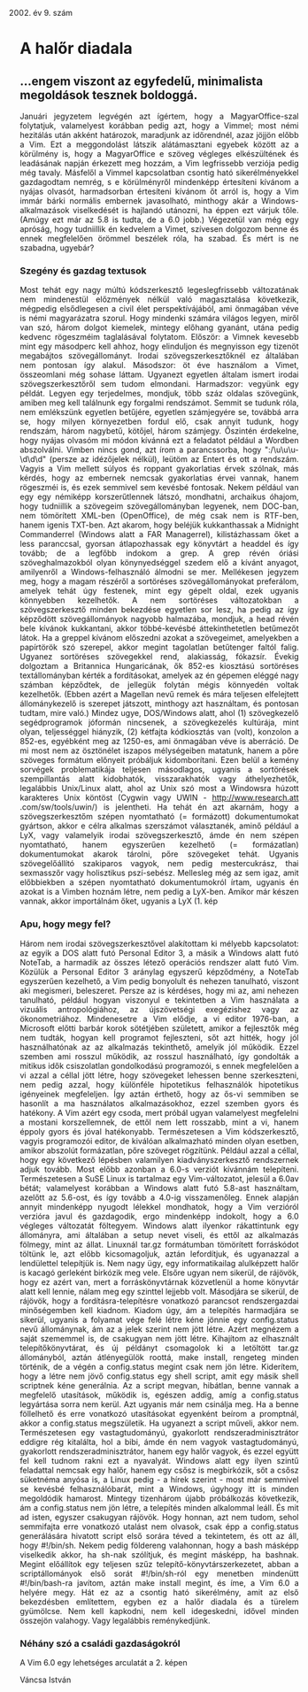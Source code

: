 2002. év 9. szám

<style> 
    p { text-align: justify; } 
</style>

# A halőr diadala

## ...engem viszont az egyfedelű, minimalista megoldások tesznek boldoggá.

Januári jegyzetem legvégén azt ígértem, hogy a MagyarOffice-szal folytatjuk, valamelyest korábban pedig azt, hogy a Vimmel; most némi hezitálás után akként határozok, maradjunk az időrendnél, azaz jöjjön előbb a Vim. Ezt a meggondolást látszik alátámasztani egyebek között az a körülmény is, hogy a MagyarOffice e szöveg végleges elkészültének és leadásának napján érkezett meg hozzám, a Vim legfrissebb verziója pedig még tavaly. Másfelől a Vimmel kapcsolatban csontig ható sikerélményekkel gazdagodtam nemrég, s e körülményről mindenképp értesíteni kívánom a nyájas olvasót, harmadsorban értesíteni kívánom őt arról is, hogy a Vim immár bárki normális embernek javasolható, minthogy akár a Windows-alkalmazások viselkedését is hajlandó utánozni, ha éppen ezt várjuk tőle. (Amúgy ezt már az 5.8 is tudta, de a 6.0 jobb.) Végezetül van még egy apróság, hogy tudniillik én kedvelem a Vimet, szívesen dolgozom benne és ennek megfelelően örömmel beszélek róla, ha szabad. És mért is ne szabadna, ugyebár?


### Szegény és gazdag textusok

Most tehát egy nagy múltú kódszerkesztő legeslegfrissebb változatának nem mindenestül előzmények nélkül való magasztalása következik, mégpedig elsődlegesen a civil élet perspektívájából, ami önmagában véve is némi magyarázatra szorul. Hogy mindenki számára világos legyen, miről van szó, három dolgot kiemelek, mintegy előhang gyanánt, utána pedig kedvenc rögeszméim taglalásával folytatom.
Először: a Vimnek kevesebb mint egy másodperc kell ahhoz, hogy elinduljon és megnyisson egy tizenöt megabájtos szövegállományt. Irodai szövegszerkesztőknél ez általában nem pontosan így alakul.
Másodszor: öt éve használom a Vimet, összeomlani még sohase láttam. Ugyanezt egyetlen általam ismert irodai szövegszerkesztőről sem tudom elmondani.
Harmadszor: vegyünk egy példát. Legyen egy terjedelmes, mondjuk, több száz oldalas szövegünk, amiben meg kell találnunk egy forgalmi rendszámot. Semmit se tudunk róla, nem emlékszünk egyetlen betűjére, egyetlen számjegyére se, továbbá arra se, hogy milyen környezetben fordul elő, csak annyit tudunk, hogy rendszám, három nagybetű, kötőjel, három számjegy. Őszintén érdekelne, hogy nyájas olvasóm mi módon kívánná ezt a feladatot például a Wordben abszolválni. Vimben nincs gond, azt írom a parancssorba, hogy ":/\u\u\u-\d\d\d" (persze az idézőjelek nélkül), leütöm az Entert és ott a rendszám.
Vagyis a Vim mellett súlyos és roppant gyakorlatias érvek szólnak, más kérdés, hogy az embernek nemcsak gyakorlatias érvei vannak, hanem rögeszméi is, és ezek semmivel sem kevésbé fontosak.
Nekem például van egy egy némiképp korszerűtlennek látszó, mondhatni, archaikus óhajom, hogy tudniillik a szövegeim szövegállományban legyenek, nem DOC-ban, nem tömörített XML-ben (OpenOffice), de még csak nem is RTF-ben, hanem igenis TXT-ben. Azt akarom, hogy beléjük kukkanthassak a Midnight Commanderrel (Windows alatt a FAR Managerrel), kilistázhassam őket a less paranccsal, gyorsan átlapozhassak egy könyvtárt a headdel és így tovább; de a legfőbb indokom a grep. A grep révén óriási szöveghalmazokból olyan könynyedséggel szedem elő a kívánt anyagot, amilyenről a Windows-felhasználó álmodni se mer.
Mellékesen jegyzem meg, hogy a magam részéről a sortöréses szövegállományokat preferálom, amelyek tehát úgy festenek, mint egy gépelt oldal, ezek ugyanis könnyebben kezelhetők. A nem sortöréses változatokban a szövegszerkesztő minden bekezdése egyetlen sor lesz, ha pedig az így képződött szövegállományok nagyobb halmazába, mondjuk, a head révén bele kívánok kukkantani, akkor többé-kevésbé áttekinthetetlen betűmezőt látok. Ha a greppel kívánom előszedni azokat a szövegeimet, amelyekben a papírtörök szó szerepel, akkor megint tagolatlan betűtenger faltól falig.
Ugyanez sortöréses szövegekkel rend, alakiasság, fókazsír.
Évekig dolgoztam a Britannica Hungaricának, ők 852-es kiosztású sortöréses textállományban kérték a fordításokat, amelyek az én gépemen eléggé nagy számban képződtek, de jellegük folytán mégis könnyedén voltak kezelhetők. (Ebben azért a Magellan nevű remek és mára teljesen elfelejtett állománykezelő is szerepet játszott, minthogy azt használtam, és pontosan tudtam, mire való.) Mindez ugye, DOS/Windows alatt, ahol (1) szövegkezelő segédprogramok jóformán nincsenek, a szövegkezelés kultúrája, mint olyan, teljességgel hiányzik, (2) kétfajta kódkiosztás van (volt), konzolon a 852-es, egyébként meg az 1250-es, ami önmagában véve is aberráció.
De mi most nem az ösztönélet iszapos mélységeiben matatunk, hanem a pőre szöveges formátum előnyeit próbáljuk kidomborítani. Ezen belül a kemény sorvégek problematikája teljesen másodlagos, ugyanis a sortörések szempillantás alatt kidobhatók, visszarakhatók vagy áthelyezhetők, legalábbis Unix/Linux alatt, ahol az Unix szó most a Windowsra húzott karakteres Unix köntöst (Cygwin vagy UWIN - http://www.research.att .com/sw/tools/uwin/) is jelentheti.
Ha tehát én azt akarnám, hogy a szövegszerkesztőm szépen nyomtatható (= formázott) dokumentumokat gyártson, akkor e célra alkalmas szerszámot választanék, aminő például a LyX, vagy valamelyik irodai szövegszerkesztő, ámde én nem szépen nyomtatható, hanem egyszerűen kezelhető (= formázatlan) dokumentumokat akarok tárolni, pőre szövegeket tehát. Ugyanis szövegelőállító szakiparos vagyok, nem pedig mestercukrász, thai sexmasszőr vagy holisztikus pszí-sebész.
Mellesleg még az sem igaz, amit előbbiekben a szépen nyomtatható dokumentumokról írtam, ugyanis én azokat is a Vimben hoznám létre, nem pedig a LyX-ben. Amikor már készen vannak, akkor importálnám őket, ugyanis a LyX (1. kép

### Apu, hogy megy fel?

Három nem irodai szövegszerkesztővel alakítottam ki mélyebb kapcsolatot: az egyik a DOS alatt futó Personal Editor 3, a másik a Windows alatt futó NoteTab, a harmadik az összes létező operációs rendszer alatt futó Vim. Közülük a Personal Editor 3 aránylag egyszerű képződmény, a NoteTab egyszerűen kezelhető, a Vim pedig bonyolult és nehezen tanulható, viszont aki megismeri, beleszeret. Persze az is kérdéses, hogy mi az, ami nehezen tanulható, például hogyan viszonyul e tekintetben a Vim használata a vizuális antropológiához, az újszövetségi exegézishez vagy az ökonometriához. Mindenesetre a Vim elődje, a vi editor 1976-ban, a Microsoft előtti barbár korok sötétjében született, amikor a fejlesztők még nem tudták, hogyan kell programot fejleszteni, sőt azt hitték, hogy jól használhatónak az az alkalmazás tekinthető, amelyik jól működik. Ezzel szemben ami rosszul működik, az rosszul használható, így gondolták a mitikus idők csiszolatlan gondolkodású programozói, s ennek megfelelően a vi azzal a céllal jött létre, hogy szövegeket lehessen benne szerkeszteni, nem pedig azzal, hogy különféle hipotetikus felhasználók hipotetikus igényeinek megfeleljen. Így aztán érthető, hogy az ős-vi semmiben se hasonlít a ma használatos alkalmazásokhoz, ezzel szemben gyors és hatékony. A Vim azért egy csoda, mert próbál ugyan valamelyest megfelelni a mostani korszellemnek, de ettől nem lett rosszabb, mint a vi, hanem éppoly gyors és jóval hatékonyabb. Természetesen a Vim kódszerkesztő, vagyis programozói editor, de kiválóan alkalmazható minden olyan esetben, amikor abszolút formázatlan, pőre szöveget rögzítünk. Például azzal a céllal, hogy egy következő lépésben valamilyen kiadványszerkesztő rendszernek adjuk tovább.
Most előbb azonban a 6.0-s verziót kívánnám telepíteni. Természetesen a SuSE Linux is tartalmaz egy Vim-változatot, jelesül a 6.0av bétát; valamelyest korábban a Windows alatt futó 5.8-ast használtam, azelőtt az 5.6-ost, és így tovább a 4.0-ig visszamenőleg. Ennek alapján annyit mindenképp nyugodt lélekkel mondhatok, hogy a Vim verzióról verzióra javul és gazdagodik, ergo mindenképp indokolt, hogy a 6.0 végleges változatát föltegyem.
Windows alatt ilyenkor rákattintunk egy állományra, ami általában a setup nevet viseli, és ettől az alkalmazás fölmegy, mint az állat. Linuxnál tar.gz formátumban tömörített forráskódot töltünk le, azt előbb kicsomagoljuk, aztán lefordítjuk, és ugyanazzal a lendülettel telepítjük is.
Nem nagy ügy, egy informatikailag alulképzett halőr is kacagó gerleként birkózik meg vele.
Elsőre ugyan nem sikerül, de rájövök, hogy ez azért van, mert a forráskönyvtárnak közvetlenül a home könyvtár alatt kell lennie, nálam meg egy szinttel lejjebb volt. Másodjára se sikerül, de rájövök, hogy a fordításra-telepítésre vonatkozó parancsot rendszergazdai minőségemben kell kiadnom. Kiadom úgy, ám a telepítés harmadjára se sikerül, ugyanis a folyamat vége felé létre kéne jönnie egy config.status nevű állománynak, ám az a jelek szerint nem jött létre.
Azért megnézem a saját szememmel is, de csakugyan nem jött létre.
Kihajítom az elhasznált telepítőkönyvtárat, és új példányt csomagolok ki a letöltött tar.gz állományból, aztán átlényegülök roottá, make install, rengeteg minden történik, de a végén a config.status megint csak nem jön létre.
Kiderítem, hogy a létre nem jövő config.status egy shell script, amit egy másik shell scriptnek kéne generálnia. Az a script megvan, hibátlan, benne vannak a megfelelő utasítások, működik is, egészen addig, amíg a config.status legyártása sorra nem kerül. Azt ugyanis már nem csinálja meg.
Ha a benne föllelhető és erre vonatkozó utasításokat egyenként beírom a promptnál, akkor a config.status megszületik. Ha ugyanezt a script műveli, akkor nem.
Természetesen egy vastagtudományú, gyakorlott rendszeradminisztrátor eddigre rég kitalálta, hol a bibi, ámde én nem vagyok vastagtudományú, gyakorlott rendszeradminisztrátor, hanem egy halőr vagyok, és ezzel együtt fel kell tudnom rakni ezt a nyavalyát. Windows alatt egy ilyen szintű feladattal nemcsak egy halőr, hanem egy csősz is megbirkózik, sőt a csősz süketnéma anyósa is, a Linux pedig - a hírek szerint - most már semmivel se kevésbé felhasználóbarát, mint a Windows, úgyhogy itt is minden megoldódik hamarost.
Mintegy tizenhárom újabb próbálkozás következik, ám a config.status nem jön létre, a telepítés minden alkalommal leáll.
És mit ad isten, egyszer csakugyan rájövök. Hogy honnan, azt nem tudom, sehol semmifajta erre vonatkozó utalást nem olvasok, csak épp a config.status generálására hivatott script első sorára téved a tekintetem, és ott az áll, hogy #!/bin/sh. Nekem pedig földereng valahonnan, hogy a bash másképp viselkedik akkor, ha sh-nak szólítjuk, és megint másképp, ha bashnak.
Megint előállítok egy teljesen szűz telepítő-könyvtárszerkezetet, abban a scriptállományok első sorát #!/bin/sh-ról egy menetben mindenütt #!/bin/bash-ra javítom, aztán make install megint, és íme, a Vim 6.0 a helyére megy.
Hát ez az a csontig ható sikerélmény, amit az első bekezdésben említettem, egyben ez a halőr diadala és a türelem gyümölcse. Nem kell kapkodni, nem kell idegeskedni, idővel minden összejön valahogy. Vagy legalábbis reménykedjünk.

### Néhány szó a családi gazdaságokról

A Vim 6.0 egy lehetséges arculatát a 2. képen

Váncsa István
